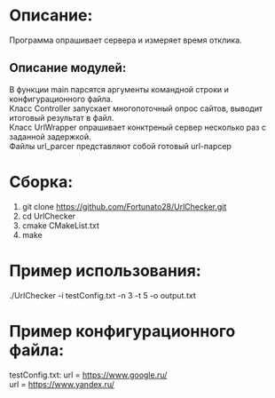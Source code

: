 # Описание:
Программа опрашивает сервера и измеряет время отклика.

## Описание модулей:
В функции main парсятся аргументы командной строки и конфигурационного файла.  
Класс Controller запускает многопоточный опрос сайтов, выводит итоговый результат в файл.  
Класс UrlWrapper опрашивает конктреный сервер несколько раз с заданной задержкой.  
Файлы url_parcer представляют собой готовый url-парсер


# Сборка:
1. git clone https://github.com/Fortunato28/UrlChecker.git
2. cd UrlChecker
3. cmake CMakeList.txt
4. make

# Пример использования:
./UrlChecker -i testConfig.txt -n 3 -t 5 -o output.txt

# Пример конфигурационного файла:
testConfig.txt:
url = https://www.google.ru/  
url = https://www.yandex.ru/

